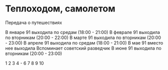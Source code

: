 # Теплоходом, самолетом

Передача о путешествиях

В январе 91 выходила по средам (18:00 - 21:00)
В феврале 91 выходила по вторникам (20:00 - 22:00)
В марте 91 выходила по вторникам (20:00 - 23:00)
В апреле 91 выходила по средам (18:00 - 21:00)
В мае 91 вместо нее выходила Вспоминает советский разведчик
В июне 91 выходила по вторникам (20:00 - 23:00)

1   2   3   4   -   6
7   8   9   10
